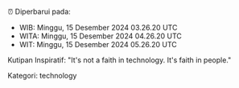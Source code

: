 ⏰ Diperbarui pada:
- WIB: Minggu, 15 Desember 2024 03.26.20 UTC
- WITA: Minggu, 15 Desember 2024 04.26.20 UTC
- WIT: Minggu, 15 Desember 2024 05.26.20 UTC

Kutipan Inspiratif:
"It's not a faith in technology. It's faith in people."


Kategori: technology

